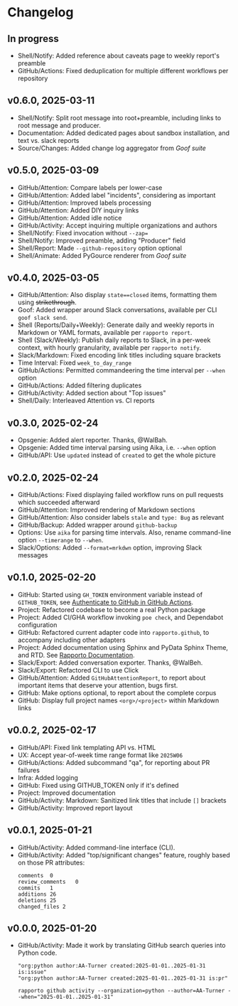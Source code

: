 # Changelog

## In progress
- Shell/Notify: Added reference about caveats page to weekly report's preamble
- GitHub/Actions: Fixed deduplication for multiple different workflows per repository

## v0.6.0, 2025-03-11
- Shell/Notify: Split root message into root+preamble, including links
  to root message and producer.
- Documentation: Added dedicated pages about sandbox installation,
  and text vs. slack reports
- Source/Changes: Added change log aggregator from _Goof suite_

## v0.5.0, 2025-03-09
- GitHub/Attention: Compare labels per lower-case
- GitHub/Attention: Added label "incidents", considering as important
- GitHub/Attention: Improved labels processing
- GitHub/Attention: Added DIY inquiry links
- GitHub/Attention: Added idle notice
- GitHub/Activity: Accept inquiring multiple organizations and authors
- Shell/Notify: Fixed invocation without `--zap=`
- Shell/Notify: Improved preamble, adding "Producer" field
- Shell/Report: Made `--github-repository` option optional
- Shell/Animate: Added PyGource renderer from _Goof suite_

## v0.4.0, 2025-03-05
- GitHub/Attention: Also display `state==closed` items, formatting them
  using ~~strikethrough~~.
- Goof: Added wrapper around Slack conversations, available per
  CLI `goof slack send`.
- Shell (Reports/Daily+Weekly): Generate daily and weekly reports in
  Markdown or YAML formats, available per `rapporto report`.
- Shell (Slack/Weekly): Publish daily reports to Slack, in a per-week
  context, with hourly granularity, available per `rapporto notify`.
- Slack/Markdown: Fixed encoding link titles including square brackets
- Time Interval: Fixed `week_to_day_range`
- GitHub/Actions: Permitted commandeering the time interval per `--when` option
- GitHub/Actions: Added filtering duplicates
- GitHub/Activity: Added section about "Top issues"
- Shell/Daily: Interleaved Attention vs. CI reports

## v0.3.0, 2025-02-24
- Opsgenie: Added alert reporter. Thanks, @WalBah.
- Opsgenie: Added time interval parsing using Aika, i.e. `--when` option
- GitHub/API: Use `updated` instead of `created` to get the whole picture

## v0.2.0, 2025-02-24
- GitHub/Actions: Fixed displaying failed workflow runs on pull requests
  which succeeded afterward
- GitHub/Attention: Improved rendering of Markdown sections
- GitHub/Attention: Also consider labels `stale` and `type: Bug` as relevant
- GitHub/Backup: Added wrapper around `github-backup`
- Options: Use `aika` for parsing time intervals.
  Also, rename command-line option `--timerange` to `--when`.
- Slack/Options: Added `--format=mrkdwn` option, improving Slack messages

## v0.1.0, 2025-02-20
- GitHub: Started using `GH_TOKEN` environment variable instead of `GITHUB_TOKEN`,
  see [Authenticate to GitHub in GitHub Actions].
- Project: Refactored codebase to become a real Python package
- Project: Added CI/GHA workflow invoking `poe check`, and Dependabot configuration
- GitHub: Refactored current adapter code into `rapporto.github`, to accompany
  including other adapters
- Project: Added documentation using Sphinx and PyData Sphinx Theme, and RTD.
  See [Rapporto Documentation].
- Slack/Export: Added conversation exporter. Thanks, @WalBeh.
- Slack/Export: Refactored CLI to use Click
- GitHub/Attention: Added `GitHubAttentionReport`, to report about important items
  that deserve your attention, bugs first.
- GitHub: Make options optional, to report about the complete corpus
- GitHub: Display full project names `<org>/<project>` within Markdown links

[Authenticate to GitHub in GitHub Actions]: https://josh-ops.com/posts/gh-auth-login-in-actions/
[Rapporto Documentation]: https://rapporto.readthedocs.io/

## v0.0.2, 2025-02-17
- GitHub/API: Fixed link templating API vs. HTML
- UX: Accept year-of-week time range format like `2025W06`
- GitHub/Actions: Added subcommand "qa", for reporting about PR failures
- Infra: Added logging
- GitHub: Fixed using GITHUB_TOKEN only if it's defined
- Project: Improved documentation
- GitHub/Activity: Markdown: Sanitized link titles that include `[]` brackets
- GitHub/Activity: Improved report layout

## v0.0.1, 2025-01-21
- GitHub/Activity: Added command-line interface (CLI).
- GitHub/Activity: Added "top/significant changes" feature, roughly based on those PR attributes:
  ```
  comments	0
  review_comments	0
  commits	1
  additions	26
  deletions	25
  changed_files	2
  ```

## v0.0.0, 2025-01-20
- GitHub/Activity: Made it work by translating GitHub search queries into Python code.
  ```text
  "org:python author:AA-Turner created:2025-01-01..2025-01-31 is:issue"
  "org:python author:AA-Turner created:2025-01-01..2025-01-31 is:pr"
  ```
  ```shell
  rapporto github activity --organization=python --author=AA-Turner --when="2025-01-01..2025-01-31"
  ```
